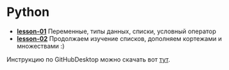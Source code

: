 # Python

- [__lesson-01__](./lesson_1) Переменные, типы данных, списки, условный оператор
- [__lesson-02__](./lesson_2) Продолжаем изучение списков, дополняем кортежами и множествами :)

Инструкцию по GitHubDesktop можно скачать вот [тут](https://github.com/DSFBL/1_python_public/blob/main/%D0%98%D0%BD%D1%81%D1%82%D1%80%D1%83%D0%BA%D1%86%D0%B8%D1%8F%20%D0%BF%D0%BE%20GitHub%20Desktop.pdf).
